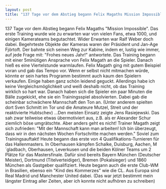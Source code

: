 ```yaml
---
layout: post
title: "137 Tage vor dem Abstieg begann Felix Magaths Mission Impossible."
---
```


137 Tage vor dem Abstieg begann Felix Magaths "Mission Impossible". Das erste Training wurde wie zu erwarten war von vielen Fans, etwa 1000, und einigen Kamerateams begutachtet. Wider Erwarten war Ralf Weber doch dabei. Begehrteste Objekte der Kameras waren der Präsident und Jan-Age Fjörtoft. Der bahnte sich seinen Weg zur Kabine, indem er, lustig wie immer, auf jede Frage mit: "Frohes neues Jahr!" antwortete. Das Training begann mit einer 5minütigen Ansprache von Felix Magath an die Spieler. Danach hieß es eine Viertelstunde warmlaufen. Felix Magath ging mit gutem Beispiel voran und gab das Tempo vor. Wenn er selbst nicht mitmachen würde, könnte er sein hartes Programm bestimmt auch kaum den Spielern verkaufen. Einige haben ganz schön leidend geguckt. Allerdings habe ich keine Vergleichsmöglichkeit und weiß deshalb nicht, ob das Training wirklich so hart war. Danach haben sich die Spieler ein paar Minuten die Bälle zugekickt, ehe sie ein Trainingsspiel absolvierten. Dabei gab die scheinbar schwächere Mannschaft den Ton an. (Unter anderem spielten dort Sven Schmitt im Tor und die Amateure Mutzel, Streit und der reaktivierte Hubtschev) ...Den meisten Einsatz zeigte Jens Rasiejewski. Das sah zwar teilweise etwas übermotiviert aus, z.B. als er Alexander Schur ziemlich böse umgrätschte. Aber anders geht es nicht! Trainer Magath zeigt sich zufrieden: "Mit der Mannschaft kann man arbeiten! Ich bin überzeugt, dass wir in den nächsten Wochen Fortschritte machen werden." Soviel zum Trainingsauftakt! Heute begann das erste von 4 Qualifikations-Turnieren für das Hallenmasters. In Oberhausen kämpfen Schalke, Duisburg, Aachen, M´gladbach, Oberhausen, Leverkusen und die beiden Kölner Teams um 2 Plätze für das Mastersfinale. Dafür sind bereits Bayern München (Deutscher Meister), Dortmund (Titelverteidiger), Bremen (Pokalsieger) und 1860 München als Gastgeber qualifiziert. Heute begann auch die erste Club-WM in Brasilien, ebenso ein "Kind des Kommerzes" wie die CL. Aus Europa sind Real Madrid und Manchester United dabei. (Das war jetzt bestimmt mein längster Eintrag aller Zeiten, aber ich konnte nicht aufhören zu schreiben)
